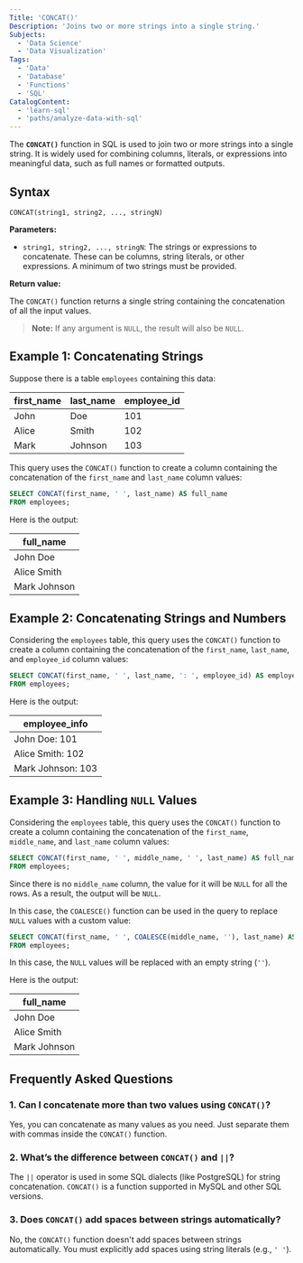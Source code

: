 ```yaml
---
Title: 'CONCAT()'
Description: 'Joins two or more strings into a single string.'
Subjects:
  - 'Data Science'
  - 'Data Visualization'
Tags:
  - 'Data'
  - 'Database'
  - 'Functions'
  - 'SQL'
CatalogContent:
  - 'learn-sql'
  - 'paths/analyze-data-with-sql'
---
```


The **`CONCAT()`** function in SQL is used to join two or more strings into a single string. It is widely used for combining columns, literals, or expressions into meaningful data, such as full names or formatted outputs.

## Syntax

```pseudo
CONCAT(string1, string2, ..., stringN)
```

**Parameters:**

- `string1, string2, ..., stringN`: The strings or expressions to concatenate. These can be columns, string literals, or other expressions. A minimum of two strings must be provided.

**Return value:**

The `CONCAT()` function returns a single string containing the concatenation of all the input values.

> **Note:** If any argument is `NULL`, the result will also be `NULL`.

## Example 1: Concatenating Strings

Suppose there is a table `employees` containing this data:

| first_name | last_name | employee_id |
| ---------- | --------- | ----------- |
| John       | Doe       | 101         |
| Alice      | Smith     | 102         |
| Mark       | Johnson   | 103         |

This query uses the `CONCAT()` function to create a column containing the concatenation of the `first_name` and `last_name` column values:

```sql
SELECT CONCAT(first_name, ' ', last_name) AS full_name
FROM employees;
```

Here is the output:

| full_name    |
| ------------ |
| John Doe     |
| Alice Smith  |
| Mark Johnson |

## Example 2: Concatenating Strings and Numbers

Considering the `employees` table, this query uses the `CONCAT()` function to create a column containing the concatenation of the `first_name`, `last_name`, and `employee_id` column values:

```sql
SELECT CONCAT(first_name, ' ', last_name, ': ', employee_id) AS employee_info
FROM employees;
```

Here is the output:

| employee_info     |
| ----------------- |
| John Doe: 101     |
| Alice Smith: 102  |
| Mark Johnson: 103 |

## Example 3: Handling `NULL` Values

Considering the `employees` table, this query uses the `CONCAT()` function to create a column containing the concatenation of the `first_name`, `middle_name`, and `last_name` column values:

```sql
SELECT CONCAT(first_name, ' ', middle_name, ' ', last_name) AS full_name
FROM employees;
```

Since there is no `middle_name` column, the value for it will be `NULL` for all the rows. As a result, the output will be `NULL`.

In this case, the `COALESCE()` function can be used in the query to replace `NULL` values with a custom value:

```sql
SELECT CONCAT(first_name, ' ', COALESCE(middle_name, ''), last_name) AS full_name
FROM employees;
```

In this case, the `NULL` values will be replaced with an empty string (`''`).

Here is the output:

| full_name    |
| ------------ |
| John Doe     |
| Alice Smith  |
| Mark Johnson |

## Frequently Asked Questions

### 1. Can I concatenate more than two values using `CONCAT()`?

Yes, you can concatenate as many values as you need. Just separate them with commas inside the `CONCAT()` function.

### 2. What’s the difference between `CONCAT()` and `||`?

The `||` operator is used in some SQL dialects (like PostgreSQL) for string concatenation. `CONCAT()` is a function supported in MySQL and other SQL versions.

### 3. Does `CONCAT()` add spaces between strings automatically?

No, the `CONCAT()` function doesn't add spaces between strings automatically. You must explicitly add spaces using string literals (e.g., `' '`).
